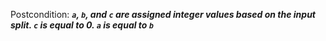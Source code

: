 Postcondition: ***`a`, `b`, and `c` are assigned integer values based on the input split. `c` is equal to 0. `a` is equal to `b`***